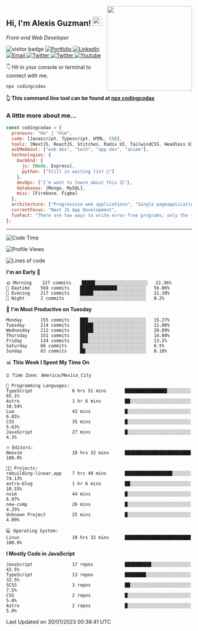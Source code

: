 <img align='right' src="https://media.giphy.com/media/M9gbBd9nbDrOTu1Mqx/giphy.gif" width="230">
<h2>Hi, I'm Alexis Guzman! <img src="https://media.giphy.com/media/hvRJCLFzcasrR4ia7z/giphy.gif" width="25px"></h2>
<p><em>Front-end Web Developer</em></p>

<p>
  <img src="https://visitor-badge.glitch.me/badge?page_id=a12989x.a12989x&left_color=black&right_color=gray" alt="visitor badge"/>
  <a href='https://www.codingcodax.dev/' target='_blank'>
    <img alt='Portfolio' src='https://img.shields.io/badge/Portfolio-black?logo=vercel&style=flat-square'>
  </a>
  <a href='https://linkedin.com/in/codingcodax/' target='_blank'>
    <img alt='LinkedIn' src='https://img.shields.io/badge/LinkedIn-black?logo=LinkedIn&style=flat-square'>
  </a>
  <a href='mailto:codingcodax@gmail.com' target='_blank'>
    <img alt='Email' src='https://img.shields.io/badge/Email-black?logo=Gmail&style=flat-square'>
  </a>
  <a href='https://twitter.com/codingcodax' target='_blank'>
    <img alt='Twitter' src='https://img.shields.io/badge/Twitter-black?logo=Twitter&style=flat-square'>
  </a>
  <a href='https://www.instagram.com/codingcodax/' target='_blank'>
    <img alt='Twitter' src='https://img.shields.io/badge/Instagram-black?logo=Instagram&style=flat-square'>
  </a>
  <a href='https://www.youtube.com/@codingcodax' target='_blank'>
    <img alt='Youtube' src='https://img.shields.io/badge/YouTube-black?logo=Youtube&style=flat-square'>
  </a>
</p>

👇 Hit in your console or terminal to connect with me.

```bash
npx codingcodax 
```
**👆 This command line tool can be found at [npx codingcodax](https://github.com/a12989x/npx-codax)**

<h3>A little more about me...</h3>

```javascript
const codingcodax = {
  pronouns: "He" | "Him",
  code: [Javascript, Typescript, HTML, CSS],
  tools: [NextJS, ReactJS, Stitches, Radix UI, TailwindCSS, Headless UI, Prisma],
  askMeAbout: ["web dev", "tech", "app dev", "anime"],
  technologies: {
    backEnd: {
      js: [Node, Express],
      python: ["Still in waiting list 🥲"]
    },
    devOps: ["I'm want to learn about this 😊"],
    databases: [Mongo, MySQL],
    misc: [Firebase, Figma]
  },
  architecture: ["Progressive web applications", "Single pageapplications"],
  currentFocus: "Next JS App Development",
  funFact: "There are two ways to write error-free programs; only the third one works"
};
```

---

<!--START_SECTION:waka-->
![Code Time](http://img.shields.io/badge/Code%20Time-1%2C094%20hrs%2056%20mins-blue)

![Profile Views](http://img.shields.io/badge/Profile%20Views-0-blue)

![Lines of code](https://img.shields.io/badge/From%20Hello%20World%20I%27ve%20Written-309%20Thousand%20lines%20of%20code-blue)

**I'm an Early 🐤** 

```text
🌞 Morning    227 commits    █████░░░░░░░░░░░░░░░░░░░░   22.36% 
🌆 Daytime    569 commits    ██████████████░░░░░░░░░░░   56.06% 
🌃 Evening    217 commits    █████░░░░░░░░░░░░░░░░░░░░   21.38% 
🌙 Night      2 commits      ░░░░░░░░░░░░░░░░░░░░░░░░░   0.2%

```
📅 **I'm Most Productive on Tuesday** 

```text
Monday       155 commits    ███░░░░░░░░░░░░░░░░░░░░░░   15.27% 
Tuesday      214 commits    █████░░░░░░░░░░░░░░░░░░░░   21.08% 
Wednesday    212 commits    █████░░░░░░░░░░░░░░░░░░░░   20.89% 
Thursday     151 commits    ███░░░░░░░░░░░░░░░░░░░░░░   14.88% 
Friday       134 commits    ███░░░░░░░░░░░░░░░░░░░░░░   13.2% 
Saturday     66 commits     █░░░░░░░░░░░░░░░░░░░░░░░░   6.5% 
Sunday       83 commits     ██░░░░░░░░░░░░░░░░░░░░░░░   8.18%

```


📊 **This Week I Spent My Time On** 

```text
⌚︎ Time Zone: America/Mexico_City

💬 Programming Languages: 
TypeScript               6 hrs 51 mins       ████████████████░░░░░░░░░   65.1% 
Astro                    1 hr 6 mins         ██░░░░░░░░░░░░░░░░░░░░░░░   10.54% 
Lua                      43 mins             █░░░░░░░░░░░░░░░░░░░░░░░░   6.85% 
CSS                      35 mins             █░░░░░░░░░░░░░░░░░░░░░░░░   5.63% 
JavaScript               27 mins             █░░░░░░░░░░░░░░░░░░░░░░░░   4.3%

🔥 Editors: 
Neovim                   10 hrs 32 mins      █████████████████████████   100.0%

🐱‍💻 Projects: 
rebuilding-linear.app    7 hrs 49 mins       ██████████████████░░░░░░░   74.13% 
astro-blog               1 hr 6 mins         ██░░░░░░░░░░░░░░░░░░░░░░░   10.55% 
nvim                     44 mins             █░░░░░░░░░░░░░░░░░░░░░░░░   6.97% 
new-comp                 26 mins             █░░░░░░░░░░░░░░░░░░░░░░░░   4.25% 
Unknown Project          25 mins             █░░░░░░░░░░░░░░░░░░░░░░░░   4.09%

💻 Operating System: 
Linux                    10 hrs 32 mins      █████████████████████████   100.0%

```

**I Mostly Code in JavaScript** 

```text
JavaScript               17 repos            ██████████░░░░░░░░░░░░░░░   42.5% 
TypeScript               13 repos            ████████░░░░░░░░░░░░░░░░░   32.5% 
SCSS                     3 repos             ██░░░░░░░░░░░░░░░░░░░░░░░   7.5% 
CSS                      2 repos             █░░░░░░░░░░░░░░░░░░░░░░░░   5.0% 
Astro                    2 repos             █░░░░░░░░░░░░░░░░░░░░░░░░   5.0%

```



 Last Updated on 30/01/2023 00:38:41 UTC
<!--END_SECTION:waka-->
